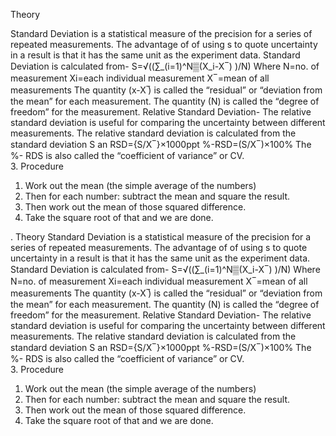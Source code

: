   Theory
  
Standard  Deviation is a statistical measure of the precision for a series of repeated measurements. The advantage of of using s to quote uncertainty in a result is that it has the same unit as the experiment data.
         Standard Deviation is calculated from-
                          S=√((∑_(i=1)^N▒(X_i-X ̅ ) )/N)
       Where      N=no. of measurement
                        Xi=each individual measurement
                        X ̅ =mean of all measurements
 The quantity (x-X ̅)  is called the “residual” or “deviation from the mean” for each measurement. The quantity (N) is called the “degree of freedom” for the measurement.
     Relative Standard Deviation-
     The relative standard deviation is useful for comparing the uncertainty between different measurements. The relative standard deviation is calculated from the standard deviation S an
                   RSD={S/X ̅ }×1000ppt
              %-RSD=(S/X ̅ )×100%
The %- RDS is also called the “coefficient of variance” or  CV.        
3. Procedure
1. Work out the mean (the simple average of the numbers)
2. Then for each number: subtract the mean  and square the result.
3. Then work out the mean of those squared difference.
4. Take the square root of that and we are done.



. Theory
Standard  Deviation is a statistical measure of the precision for a series of repeated measurements. The advantage of of using s to quote uncertainty in a result is that it has the same unit as the experiment data.
         Standard Deviation is calculated from-
             S=√((∑_(i=1)^N▒(X_i-X ̅ ) )/N)
       Where      N=no. of measurement
                        Xi=each individual measurement
                        X ̅ =mean of all measurements
 The quantity (x-X ̅)  is called the “residual” or “deviation from the mean” for each measurement. The quantity (N) is called the “degree of freedom” for the measurement.
     Relative Standard Deviation-
     The relative standard deviation is useful for comparing the uncertainty between different measurements. The relative standard deviation is calculated from the standard deviation S an
                   RSD={S/X ̅ }×1000ppt
              %-RSD=(S/X ̅ )×100%
The %- RDS is also called the “coefficient of variance” or  CV.        
3. Procedure
1. Work out the mean (the simple average of the numbers)
2. Then for each number: subtract the mean  and square the result.
3. Then work out the mean of those squared difference.
4. Take the square root of that and we are done.



